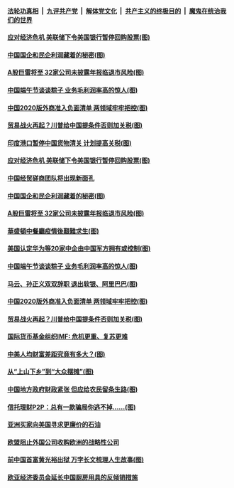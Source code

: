 

####  [法轮功真相](../../../../basic/blob/master/README.md?t=06261902) &nbsp;|&nbsp; [九评共产党](../../../../9ping.md/blob/master/README.md?t=06261902) &nbsp;|&nbsp; [解体党文化](../../../../jtdwh.md/blob/master/README.md?t=06261902)  &nbsp;|&nbsp; [共产主义的终极目的](../../../../gczydzjmd.md/blob/master/README.md?t=06261902) &nbsp;|&nbsp; [魔鬼在统治我们的世界](../../../../mgztzwmdsj.md/blob/master/README.md?t=06261902) 

#### [应对经济危机 美联储下令美国银行暂停回购股票(图)](../pages/p5/937760.md?t=06261902) 

#### [中国国企和民企利润藏着的秘密(图)](../pages/p5/937711.md?t=06261902) 

#### [A股巨雷将至 32家公司未披露年报临退市风险(图)](../pages/p5/937727.md?t=06261902) 

#### [中国端午节谈谈粽子 业务毛利润率高的惊人(图)](../pages/p5/937695.md?t=06261902) 

#### [中国2020版外商准入负面清单 两领域牢牢把控(图)](../pages/p5/937687.md?t=06261902) 

#### [贸易战火再起？川普给中国提条件否则加关税(图)](../pages/p5/937682.md?t=06261902) 

#### [印度港口暂停中国货物清关 计划提高关税(图)](../pages/p5/937779.md?t=06261902) 

#### [应对经济危机 美联储下令美国银行暂停回购股票(图)](../pages/p5/937760.md?t=06261902) 

#### [中国经贸磋商团队将出现新面孔](../pages/p5/937736.md?t=06261902) 

#### [中国国企和民企利润藏着的秘密(图)](../pages/p5/937711.md?t=06261902) 

#### [A股巨雷将至 32家公司未披露年报临退市风险(图)](../pages/p5/937727.md?t=06261902) 

#### [華盛頓中餐廳疫情後艱難求生(图)](../pages/p5/937726.md?t=06261902) 

#### [美国认定华为等20家中企由中国军方拥有或控制(图)](../pages/p5/937724.md?t=06261902) 

#### [中国端午节谈谈粽子 业务毛利润率高的惊人(图)](../pages/p5/937695.md?t=06261902) 

#### [马云、孙正义双双辞职 退出软银、阿里巴巴(图)](../pages/p5/937690.md?t=06261902) 

#### [中国2020版外商准入负面清单 两领域牢牢把控(图)](../pages/p5/937687.md?t=06261902) 

#### [贸易战火再起？川普给中国提条件否则加关税(图)](../pages/p5/937682.md?t=06261902) 

#### [国际货币基金组织IMF: 危机更重、复苏更难](../pages/p5/937676.md?t=06261902) 

#### [中美人均财富差距究竟有多大？(图)](../pages/p5/937633.md?t=06261902) 

#### [从“上山下乡”到“大众摆摊”(图)](../pages/p5/937620.md?t=06261902) 

#### [中国地方政府财政紧张 但应给农民留条生路(图)](../pages/p5/937593.md?t=06261902) 

#### [信托理财P2P：总有一款骗局你逃不掉……(图)](../pages/p5/937618.md?t=06261902) 

#### [亚洲买家向美国寻求更廉价的石油](../pages/p5/937608.md?t=06261902) 

#### [欧盟阻止外国公司收购欧洲的战略性公司](../pages/p5/937606.md?t=06261902) 

#### [前中国首富黄光裕出狱 万字长文梳理人生故事(图)](../pages/p5/937586.md?t=06261902) 

#### [欧亚经济委员会延长中国厨房用具的反倾销措施](../pages/p5/937582.md?t=06261902) 

